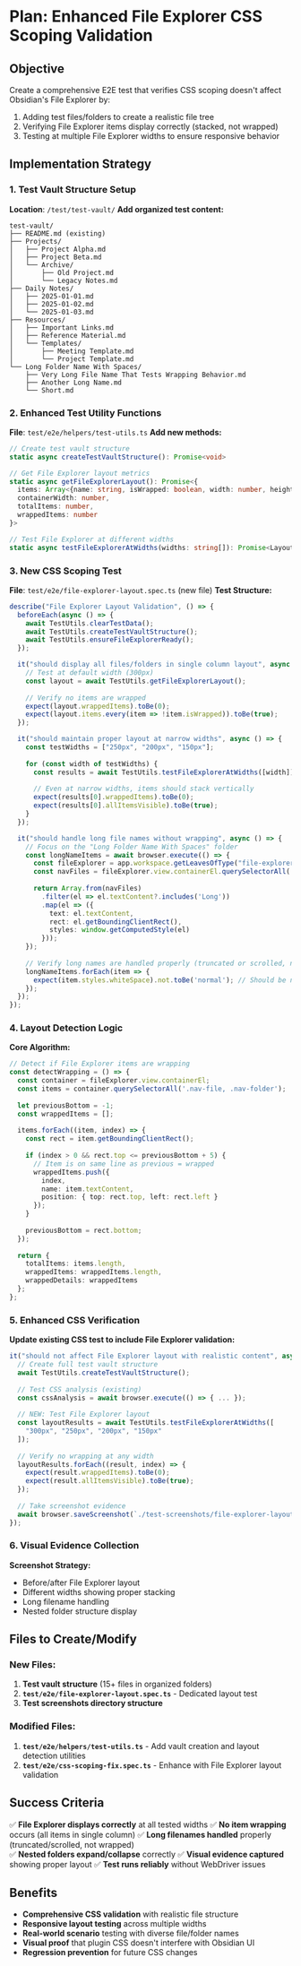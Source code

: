# Plan: Enhanced File Explorer CSS Scoping Validation

## Objective
Create a comprehensive E2E test that verifies CSS scoping doesn't affect Obsidian's File Explorer by:
1. Adding test files/folders to create a realistic file tree
2. Verifying File Explorer items display correctly (stacked, not wrapped)
3. Testing at multiple File Explorer widths to ensure responsive behavior

## Implementation Strategy

### 1. **Test Vault Structure Setup**
**Location**: `/test/test-vault/`
**Add organized test content:**
```
test-vault/
├── README.md (existing)
├── Projects/
│   ├── Project Alpha.md
│   ├── Project Beta.md
│   └── Archive/
│       ├── Old Project.md
│       └── Legacy Notes.md
├── Daily Notes/
│   ├── 2025-01-01.md
│   ├── 2025-01-02.md
│   └── 2025-01-03.md
├── Resources/
│   ├── Important Links.md
│   ├── Reference Material.md
│   └── Templates/
│       ├── Meeting Template.md
│       └── Project Template.md
└── Long Folder Name With Spaces/
    ├── Very Long File Name That Tests Wrapping Behavior.md
    ├── Another Long Name.md
    └── Short.md
```

### 2. **Enhanced Test Utility Functions**
**File**: `test/e2e/helpers/test-utils.ts`
**Add new methods:**

```typescript
// Create test vault structure
static async createTestVaultStructure(): Promise<void>

// Get File Explorer layout metrics
static async getFileExplorerLayout(): Promise<{
  items: Array<{name: string, isWrapped: boolean, width: number, height: number}>,
  containerWidth: number,
  totalItems: number,
  wrappedItems: number
}>

// Test File Explorer at different widths
static async testFileExplorerAtWidths(widths: string[]): Promise<LayoutTestResult[]>
```

### 3. **New CSS Scoping Test**
**File**: `test/e2e/file-explorer-layout.spec.ts` (new file)
**Test Structure:**

```typescript
describe("File Explorer Layout Validation", () => {
  beforeEach(async () => {
    await TestUtils.clearTestData();
    await TestUtils.createTestVaultStructure();
    await TestUtils.ensureFileExplorerReady();
  });

  it("should display all files/folders in single column layout", async () => {
    // Test at default width (300px)
    const layout = await TestUtils.getFileExplorerLayout();
    
    // Verify no items are wrapped
    expect(layout.wrappedItems).toBe(0);
    expect(layout.items.every(item => !item.isWrapped)).toBe(true);
  });

  it("should maintain proper layout at narrow widths", async () => {
    const testWidths = ["250px", "200px", "150px"];
    
    for (const width of testWidths) {
      const results = await TestUtils.testFileExplorerAtWidths([width]);
      
      // Even at narrow widths, items should stack vertically
      expect(results[0].wrappedItems).toBe(0);
      expect(results[0].allItemsVisible).toBe(true);
    }
  });

  it("should handle long file names without wrapping", async () => {
    // Focus on the "Long Folder Name With Spaces" folder
    const longNameItems = await browser.execute(() => {
      const fileExplorer = app.workspace.getLeavesOfType("file-explorer")[0];
      const navFiles = fileExplorer.view.containerEl.querySelectorAll('.nav-file');
      
      return Array.from(navFiles)
        .filter(el => el.textContent?.includes('Long'))
        .map(el => ({
          text: el.textContent,
          rect: el.getBoundingClientRect(),
          styles: window.getComputedStyle(el)
        }));
    });
    
    // Verify long names are handled properly (truncated or scrolled, not wrapped)
    longNameItems.forEach(item => {
      expect(item.styles.whiteSpace).not.toBe('normal'); // Should be nowrap or pre
    });
  });
});
```

### 4. **Layout Detection Logic**
**Core Algorithm:**
```typescript
// Detect if File Explorer items are wrapping
const detectWrapping = () => {
  const container = fileExplorer.view.containerEl;
  const items = container.querySelectorAll('.nav-file, .nav-folder');
  
  let previousBottom = -1;
  const wrappedItems = [];
  
  items.forEach((item, index) => {
    const rect = item.getBoundingClientRect();
    
    if (index > 0 && rect.top <= previousBottom + 5) {
      // Item is on same line as previous = wrapped
      wrappedItems.push({
        index,
        name: item.textContent,
        position: { top: rect.top, left: rect.left }
      });
    }
    
    previousBottom = rect.bottom;
  });
  
  return {
    totalItems: items.length,
    wrappedItems: wrappedItems.length,
    wrappedDetails: wrappedItems
  };
};
```

### 5. **Enhanced CSS Verification**
**Update existing CSS test to include File Explorer validation:**

```typescript
it("should not affect File Explorer layout with realistic content", async () => {
  // Create full test vault structure
  await TestUtils.createTestVaultStructure();
  
  // Test CSS analysis (existing)
  const cssAnalysis = await browser.execute(() => { ... });
  
  // NEW: Test File Explorer layout
  const layoutResults = await TestUtils.testFileExplorerAtWidths([
    "300px", "250px", "200px", "150px"
  ]);
  
  // Verify no wrapping at any width
  layoutResults.forEach((result, index) => {
    expect(result.wrappedItems).toBe(0);
    expect(result.allItemsVisible).toBe(true);
  });
  
  // Take screenshot evidence
  await browser.saveScreenshot(`./test-screenshots/file-explorer-layout-validation.png`);
});
```

### 6. **Visual Evidence Collection**
**Screenshot Strategy:**
- Before/after File Explorer layout
- Different widths showing proper stacking
- Long filename handling
- Nested folder structure display

## Files to Create/Modify

### New Files:
1. **Test vault structure** (15+ files in organized folders)
2. **`test/e2e/file-explorer-layout.spec.ts`** - Dedicated layout test
3. **Test screenshots directory structure**

### Modified Files:
1. **`test/e2e/helpers/test-utils.ts`** - Add vault creation and layout detection utilities
2. **`test/e2e/css-scoping-fix.spec.ts`** - Enhance with File Explorer layout validation

## Success Criteria

✅ **File Explorer displays correctly** at all tested widths
✅ **No item wrapping** occurs (all items in single column)
✅ **Long filenames handled** properly (truncated/scrolled, not wrapped)  
✅ **Nested folders expand/collapse** correctly
✅ **Visual evidence captured** showing proper layout
✅ **Test runs reliably** without WebDriver issues

## Benefits

- **Comprehensive CSS validation** with realistic file structure
- **Responsive layout testing** across multiple widths
- **Real-world scenario** testing with diverse file/folder names
- **Visual proof** that plugin CSS doesn't interfere with Obsidian UI
- **Regression prevention** for future CSS changes